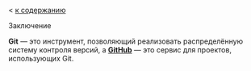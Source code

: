 < [к содержанию](./readme.md)

Заключение

**Git** — это инструмент, позволяющий реализовать распределённую систему контроля версий, а [**GitHub**][1] — это сервис для проектов, использующих Git.

[1]:[https://gist.github.com/]
